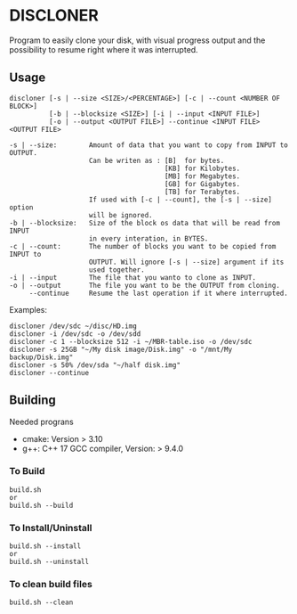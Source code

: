 # DISCLONER
Program to easily clone your disk, with visual progress output and the possibility to resume right where it was interrupted.

## Usage

    discloner [-s | --size <SIZE>/<PERCENTAGE>] [-c | --count <NUMBER OF BLOCK>]
              [-b | --blocksize <SIZE>] [-i | --input <INPUT FILE>]
              [-o | --output <OUTPUT FILE>] --continue <INPUT FILE> <OUTPUT FILE>
    
    -s | --size:        Amount of data that you want to copy from INPUT to OUTPUT.
                        Can be writen as : [B]  for bytes.
                                           [KB] for Kilobytes.
                                           [MB] for Megabytes.
                                           [GB] for Gigabytes.
                                           [TB] for Terabytes.
                        If used with [-c | --count], the [-s | --size] option
                        will be ignored.
    -b | --blocksize:   Size of the block os data that will be read from INPUT
                        in every interation, in BYTES.
    -c | --count:       The number of blocks you want to be copied from INPUT to
                        OUTPUT. Will ignore [-s | --size] argument if its
                        used together.
    -i | --input        The file that you wanto to clone as INPUT.
    -o | --output       The file you want to be the OUTPUT from cloning.
         --continue     Resume the last operation if it where interrupted.

Examples:

    discloner /dev/sdc ~/disc/HD.img
    discloner -i /dev/sdc -o /dev/sdd
    discloner -c 1 --blocksize 512 -i ~/MBR-table.iso -o /dev/sdc
    discloner -s 25GB "~/My disk image/Disk.img" -o "/mnt/My backup/Disk.img"
    discloner -s 50% /dev/sda "~/half disk.img"
    discloner --continue

## Building
Needed prograns
  * cmake: Version > 3.10
  * g++:   C++ 17 GCC compiler, Version: > 9.4.0

### To Build

    build.sh
    or
    build.sh --build

### To Install/Uninstall

    build.sh --install
    or
    build.sh --uninstall

### To clean build files

    build.sh --clean

